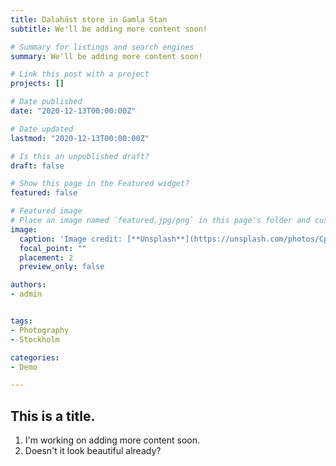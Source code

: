 ```yaml
---
title: Dalahäst store in Gamla Stan
subtitle: We'll be adding more content soon!

# Summary for listings and search engines
summary: We'll be adding more content soon!

# Link this post with a project
projects: []

# Date published
date: "2020-12-13T00:00:00Z"

# Date updated
lastmod: "2020-12-13T00:00:00Z"

# Is this an unpublished draft?
draft: false

# Show this page in the Featured widget?
featured: false

# Featured image
# Place an image named `featured.jpg/png` in this page's folder and customize its options here.
image:
  caption: 'Image credit: [**Unsplash**](https://unsplash.com/photos/CpkOjOcXdUY)'
  focal_point: ""
  placement: 2
  preview_only: false

authors:
- admin


tags:
- Photography
- Stockholm

categories:
- Demo

---
```


## This is a title. 

1. I'm working on adding more content soon. 
2. Doesn't it look beautiful already?

